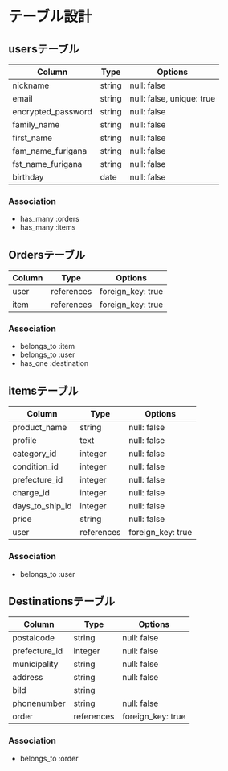 # テーブル設計

## usersテーブル

| Column             | Type   | Options                   |
| ------------------ | ------ | ------------------------- |
| nickname           | string | null: false               |
| email              | string | null: false, unique: true |
| encrypted_password | string | null: false               |
| family_name        | string | null: false               |
| first_name         | string | null: false               |
| fam_name_furigana  | string | null: false               |
| fst_name_furigana  | string | null: false               |
| birthday           | date   | null: false               |

### Association

- has_many :orders
- has_many :items

## Ordersテーブル

| Column   | Type       | Options           |
| -------- | ---------- | ----------------- |
| user     | references | foreign_key: true |
| item     | references | foreign_key: true |

### Association

- belongs_to :item
- belongs_to :user
- has_one :destination

## itemsテーブル

| Column          | Type       | Options                        |
| --------------- | ---------- | -------------------------------|
| product_name    | string     | null: false                    |
| profile         | text       | null: false                    |
| category_id     | integer    | null: false                    |
| condition_id    | integer    | null: false                    |
| prefecture_id   | integer    | null: false                    |
| charge_id       | integer    | null: false                    |
| days_to_ship_id | integer    | null: false                    |
| price           | string     | null: false                    |
| user            | references | foreign_key: true              |

### Association

- belongs_to :user

## Destinationsテーブル

| Column        | Type       | Options                        |
| ------------- | ---------- | ------------------------------ |
| postalcode    | string     | null: false                    |
| prefecture_id | integer    | null: false                    |
| municipality  | string     | null: false                    |
| address       | string     | null: false                    |
| bild          | string     |                                |
| phonenumber   | string     | null: false                    |
| order         | references | foreign_key: true              |

### Association

- belongs_to :order
